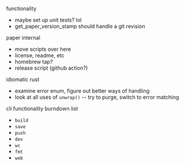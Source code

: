 functionality
* maybe set up unit tests? lol
* get_paper_version_stamp should handle a git revision

paper internal
* move scripts over here
* license, readme, etc
* homebrew tap?
* release script (github action?)

idiomatic rust
* examine error enum, figure out better ways of handling
* look at all uses of `unwrap()` -- try to purge, switch to error matching

cli functionality burndown list
* `build`
* `save`
* `push`
* `dev`
* `wc`
* `fmt`
* `web`

